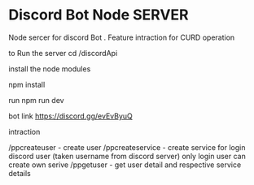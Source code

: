 # Discord Bot Node SERVER
 Node sercer for discord Bot . Feature intraction for CURD operation 



to Run the server
cd /discordApi

install the node modules 

npm install

run 
npm run dev

bot link https://discord.gg/evEvByuQ

intraction 

/ppcreateuser - create user 
/ppcreateservice - create service for login discord user (taken username from discord server) only login user can create own serive
/ppgetuser - get user detail and respective service details
